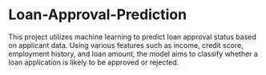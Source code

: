 # Loan-Approval-Prediction
This project utilizes machine learning to predict loan approval status based on applicant data. Using various features such as income, credit score, employment history, and loan amount, the model aims to classify whether a loan application is likely to be approved or rejected.
